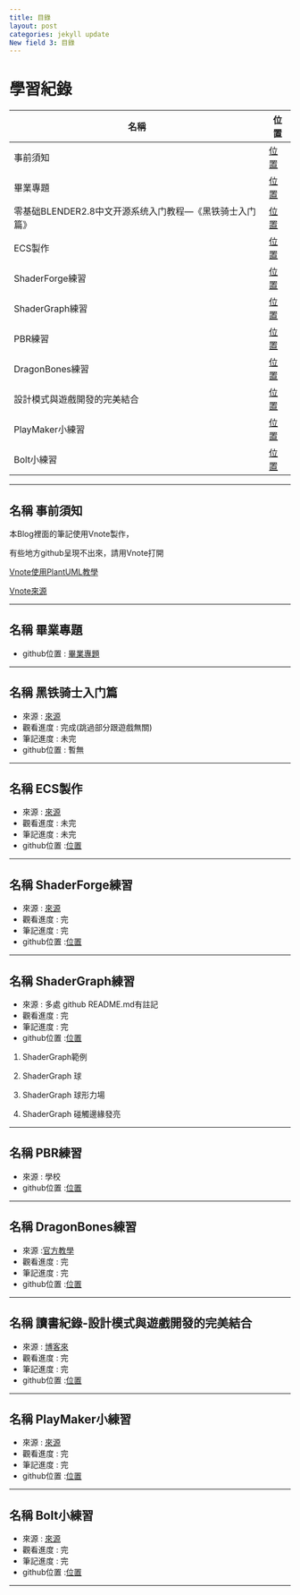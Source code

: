```yaml
---
title: 目錄
layout: post
categories: jekyll update
New field 3: 目錄
---
```


# 學習紀錄

|                      **名稱**                       |        **位置**        |
| --------------------------------------------------- | --------------------- |
| 事前須知 | [位置](#事前須知) |
| 畢業專題 | [位置](#畢業專題) |
| 零基础BLENDER2.8中文开源系统入门教程—《黑铁骑士入门篇》 | [位置](#黑铁骑士入门篇) |
| ECS製作 |  [位置](#ECS製作) |
| ShaderForge練習 |  [位置](#ShaderForge練習) |
| ShaderGraph練習 |  [位置](#ShaderGraph練習) |
| PBR練習 |  [位置](#PBR練習) |
| DragonBones練習 |  [位置](#DragonBones練習) |
| 設計模式與遊戲開發的完美結合 |  [位置](#設計模式與遊戲開發的完美結合) |
| PlayMaker小練習 |  [位置](#PlayMaker小練習) |
| Bolt小練習 |  [位置](#Bolt小練習) |

---
<span id="事前須知"></span>
## **名稱**  事前須知

本Blog裡面的筆記使用Vnote製作，

有些地方github呈現不出來，請用Vnote打開

[Vnote使用PlantUML教學](https://blog.csdn.net/neocst/article/details/83592648)

[Vnote來源](https://github.com/tamlok/vnote)

---

<span id="畢業專題"></span>
## **名稱**  畢業專題
- github位置 : [畢業專題](https://github.com/PeterLukGit/Stust-Graduation-works)

---

<span id="黑铁骑士入门篇"></span>
## **名稱**  黑铁骑士入门篇
- 來源 : [來源](https://www.bilibili.com/video/av55550709?from=search&seid=8483947997694442426)
- 觀看進度 : 完成(跳過部分跟遊戲無關)
- 筆記進度 :  未完
- github位置 : 暫無

---
<span id="ECS製作"></span>
## **名稱**  ECS製作
- 來源 : [來源](https://www.youtube.com/channel/UCFK6NCbuCIVzA6Yj1G_ZqCg)
- 觀看進度 : 未完
- 筆記進度 :  未完
- github位置 :[位置](https://github.com/PeterLukGit/ECS-Introduction)

---

<span id="ShaderForge練習"></span>
## **名稱**  ShaderForge練習
- 來源 : [來源](https://www.bilibili.com/video/av11002445)
- 觀看進度 : 完
- 筆記進度 :  完
- github位置 :[位置](https://github.com/PeterLukGit/ShaderForge_Unity_Exercise)

---

<span id="ShaderGraph練習"></span>
## **名稱**  ShaderGraph練習
- 來源 : 多處 github README.md有註記
- 觀看進度 : 完
- 筆記進度 :  完
- github位置 :[位置](https://github.com/PeterLukGit/ShaderGraph_Unity_Exercise)

1. ShaderGraph範例

2. ShaderGraph 球

3. ShaderGraph 球形力場

4. ShaderGraph 碰觸邊緣發亮

---

<span id="PBR練習"></span>
## **名稱**  PBR練習
- 來源 : 學校
- github位置 :[位置](https://github.com/PeterLukGit/PBR-3D-Exercise)

---

<span id="DragonBones練習"></span>
## **名稱**  DragonBones練習
- 來源 :[官方教學]( http://developer.egret.com/en/list/video/id/91)
- 觀看進度 : 完
- 筆記進度 :  完
- github位置 :[位置](https://github.com/PeterLukGit/Unity-DragonBones-Exercise)

---

<span id="設計模式與遊戲開發的完美結合"></span>
## **名稱**  讀書紀錄-設計模式與遊戲開發的完美結合
- 來源 : [博客來](https://www.books.com.tw/products/0010703628)
- 觀看進度 : 完
- 筆記進度 :  完
- github位置 :[位置](https://github.com/PeterLukGit/Reading-record)

---

<span id="PlayMaker小練習"></span>
## **名稱**  PlayMaker小練習
- 來源 : [來源](https://www.youtube.com/watch?v=QdkF8F3Oj6I)
- 觀看進度 : 完
- 筆記進度 :  完
- github位置 :[位置](https://github.com/PeterLukGit/PlayMakerExercise)

---

<span id="Bolt小練習"></span>
## **名稱**  Bolt小練習
- 來源 : [來源](https://www.youtube.com/watch?v=xAlf6Jb5XFI)
- 觀看進度 : 完
- 筆記進度 :  完
- github位置 :[位置](https://github.com/PeterLukGit/BoltExercise)

---